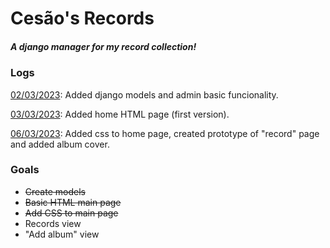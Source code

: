 # Cesão's Records
##### A django manager for my record collection!

### Logs

<p><u>02/03/2023</u>:  Added django models and admin basic funcionality.</p>
<p><u>03/03/2023</u>:  Added home HTML page (first version).</p>
<p><u>06/03/2023</u>:  Added css to home page, created prototype of "record" page and added album cover.</p>

### Goals

- <s>Create models</s>
- <s>Basic HTML main page </s>
- <s>Add CSS to main page </s>
- Records view
- "Add album" view
